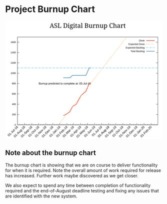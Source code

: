 # Project Burnup Chart
![Burnup Chart](graphs/burnup15052019.svg)

## Note about the burnup chart
The burnup chart is showing that we are on course to deliver functionality for when it is required. Note the overall amount of work required for release has increased. Further work maybe discovered as we get closer.

We also expect to spend any time between completion of functionality required and the end-of-August deadline testing and fixing any issues that are identified with the new system.

